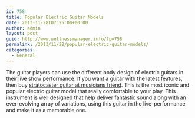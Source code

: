 ```yaml
---
id: 758
title: Popular Electric Guitar Models
date: 2013-11-28T07:25:00+00:00
author: admin
layout: post
guid: http://www.wellnessmanager.info/?p=758
permalink: /2013/11/28/popular-electric-guitar-models/
categories:
  - General
---
```

The guitar players can use the different body design of electric guitars in their live show performance. If you want a guitar with the latest features, then buy [stratocaster guitar at musicians friend](http://www.musiciansfriend.com/fender-stratocaster). This is the most iconic and popular electric guitar model that really comfortable to your play. This instrument is well designed that help deliver fantastic sound along with an ever-evolving array of variations, using this guitar in the live-performance and make it as a memorable one.